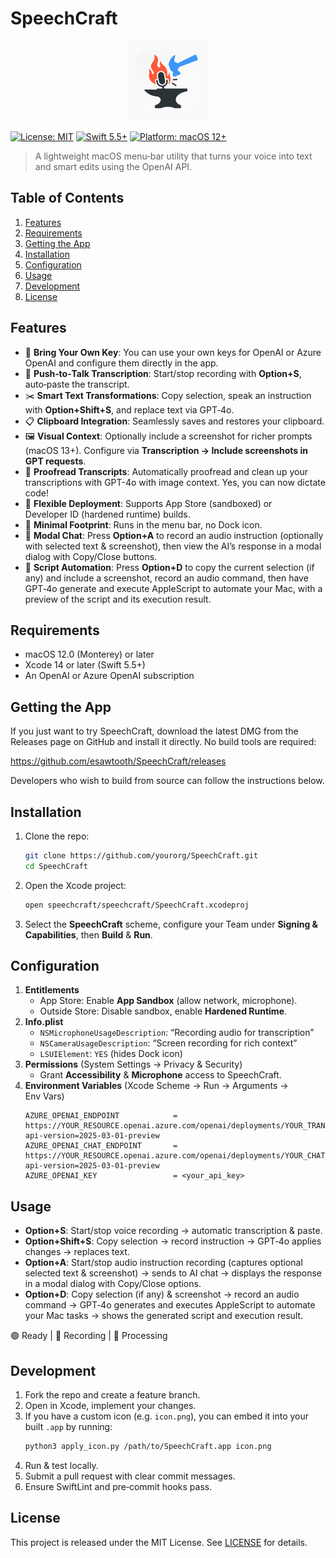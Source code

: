 # SpeechCraft

<p align="center">
  <img src="icon.png" alt="SpeechCraft Icon" width="128" height="128" />
</p>

[![License: MIT](https://img.shields.io/badge/License-MIT-blue.svg)](LICENSE) [![Swift 5.5+](https://img.shields.io/badge/Swift-5.5%2B-orange.svg)](https://swift.org) [![Platform: macOS 12+](https://img.shields.io/badge/macOS-12%2B-lightgrey.svg)](https://www.apple.com/macos)

> A lightweight macOS menu‑bar utility that turns your voice into text and smart edits using the OpenAI API.

## Table of Contents
1. [Features](#features)
2. [Requirements](#requirements)
3. [Getting the App](#getting-the-app)
4. [Installation](#installation)
5. [Configuration](#configuration)
6. [Usage](#usage)
7. [Development](#development)
8. [License](#license)

## Features
- 🔑 **Bring Your Own Key**: You can use your own keys for OpenAI or Azure OpenAI and configure them directly in the app.
- 🎤 **Push‑to‑Talk Transcription**: Start/stop recording with **Option+S**, auto‑paste the transcript.
- ✂️ **Smart Text Transformations**: Copy selection, speak an instruction with **Option+Shift+S**, and replace text via GPT‑4o.
- 📋 **Clipboard Integration**: Seamlessly saves and restores your clipboard.
- 🖼️ **Visual Context**: Optionally include a screenshot for richer prompts (macOS 13+).
  Configure via **Transcription → Include screenshots in GPT requests**.
- 📝 **Proofread Transcripts**: Automatically proofread and clean up your transcriptions with GPT-4o with image context. Yes, you can now dictate code!
- 🔐 **Flexible Deployment**: Supports App Store (sandboxed) or Developer ID (hardened runtime) builds.
- 🚀 **Minimal Footprint**: Runs in the menu bar, no Dock icon.
- 💬 **Modal Chat**: Press **Option+A** to record an audio instruction (optionally with selected text & screenshot), then view the AI’s response in a modal dialog with Copy/Close buttons.
- 🍎 **Script Automation**: Press **Option+D** to copy the current selection (if any) and include a screenshot, record an audio command, then have GPT‑4o generate and execute AppleScript to automate your Mac, with a preview of the script and its execution result.

## Requirements
- macOS 12.0 (Monterey) or later
- Xcode 14 or later (Swift 5.5+)
- An OpenAI or Azure OpenAI subscription

## Getting the App

If you just want to try SpeechCraft, download the latest DMG from the Releases page on GitHub and install it directly. No build tools are required:

https://github.com/esawtooth/SpeechCraft/releases

Developers who wish to build from source can follow the instructions below.

## Installation
1. Clone the repo:
   ```bash
   git clone https://github.com/yourorg/SpeechCraft.git
   cd SpeechCraft
   ```
2. Open the Xcode project:
   ```bash
   open speechcraft/speechcraft/SpeechCraft.xcodeproj
   ```
3. Select the **SpeechCraft** scheme, configure your Team under **Signing & Capabilities**, then **Build** & **Run**.

## Configuration
1. **Entitlements**
   - App Store: Enable **App Sandbox** (allow network, microphone).
   - Outside Store: Disable sandbox, enable **Hardened Runtime**.
2. **Info.plist**
   - `NSMicrophoneUsageDescription`: “Recording audio for transcription”
   - `NSCameraUsageDescription`: “Screen recording for rich context”
   - `LSUIElement`: `YES` (hides Dock icon)
3. **Permissions** (System Settings → Privacy & Security)
   - Grant **Accessibility** & **Microphone** access to SpeechCraft.
4. **Environment Variables** (Xcode Scheme → Run → Arguments → Env Vars)
   ```text
   AZURE_OPENAI_ENDPOINT            = https://YOUR_RESOURCE.openai.azure.com/openai/deployments/YOUR_TRANSCRIBE_DEPLOYMENT/audio/transcriptions?api-version=2025-03-01-preview
   AZURE_OPENAI_CHAT_ENDPOINT       = https://YOUR_RESOURCE.openai.azure.com/openai/deployments/YOUR_CHAT_DEPLOYMENT/chat/completions?api-version=2025-03-01-preview
   AZURE_OPENAI_KEY                 = <your_api_key>
   ```

## Usage
- **Option+S**: Start/stop voice recording → automatic transcription & paste.
- **Option+Shift+S**: Copy selection → record instruction → GPT‑4o applies changes → replaces text.
- **Option+A**: Start/stop audio instruction recording (captures optional selected text & screenshot) → sends to AI chat → displays the response in a modal dialog with Copy/Close options.
- **Option+D**: Copy selection (if any) & screenshot → record an audio command → GPT‑4o generates and executes AppleScript to automate your Mac tasks → shows the generated script and execution result.

🟢 Ready | 🔴 Recording | 🔵 Processing

## Development
1. Fork the repo and create a feature branch.
2. Open in Xcode, implement your changes.
3. If you have a custom icon (e.g. `icon.png`), you can embed it into your built `.app` by running:
   ```bash
   python3 apply_icon.py /path/to/SpeechCraft.app icon.png
   ```
4. Run & test locally.
5. Submit a pull request with clear commit messages.
6. Ensure SwiftLint and pre‑commit hooks pass.

## License
This project is released under the MIT License. See [LICENSE](LICENSE) for details.
